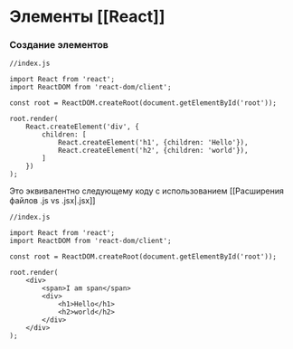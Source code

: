 # Элементы [[React]]

### Создание элементов

```
//index.js

import React from 'react';
import ReactDOM from 'react-dom/client';

const root = ReactDOM.createRoot(document.getElementById('root'));

root.render(
    React.createElement('div', {
        children: [
            React.createElement('h1', {children: 'Hello'}),
            React.createElement('h2', {children: 'world'}),
        ]
    })
);
```
Это эквивалентно следующему коду с использованием [[Расширения файлов .js vs .jsx|.jsx]]
```
//index.js

import React from 'react';
import ReactDOM from 'react-dom/client';

const root = ReactDOM.createRoot(document.getElementById('root'));

root.render(
    <div>
        <span>I am span</span>
        <div>
            <h1>Hello</h1>
            <h2>world</h2>
        </div>
    </div>
);
```